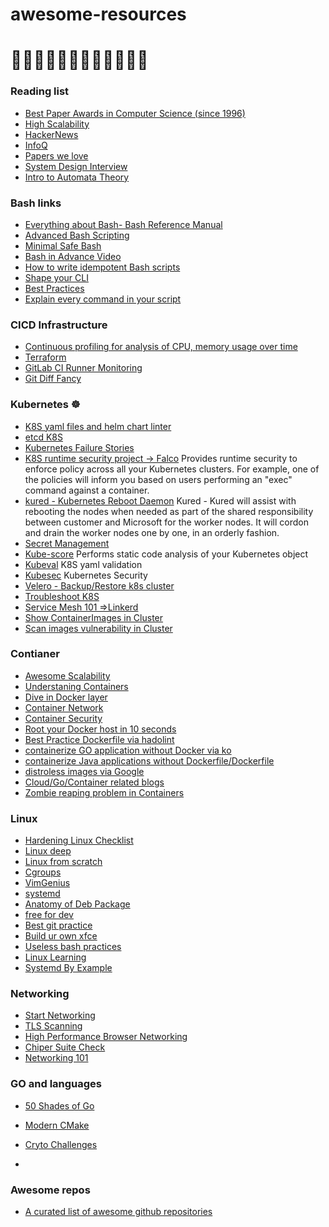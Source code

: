 # awesome-resources
# :goat::lion::elephant::llama::unicorn::dog::leopard::monkey::camel::horse::dolphin::cat:

### Reading list
* [Best Paper Awards in Computer Science (since 1996)](https://jeffhuang.com/best_paper_awards/)
* [High Scalability](http://highscalability.com/)
* [HackerNews](https://news.ycombinator.com/)
* [InfoQ](https://www.infoq.com/)
* [Papers we love](https://github.com/papers-we-love/papers-we-love)
* [System Design Interview](https://github.com/checkcheckzz/system-design-interview)
* [Intro to Automata Theory](https://cs.stanford.edu/people/eroberts/courses/soco/projects/2004-05/automata-theory/basics.html)


### Bash links
* [Everything about Bash- Bash Reference Manual](https://tiswww.case.edu/php/chet/bash/bashref.html)
* [Advanced Bash Scripting](https://tldp.org/LDP/abs/html/index.html)
* [Minimal Safe Bash](https://betterdev.blog/minimal-safe-bash-script-template)
* [Bash in Advance Video](https://www.youtube.com/watch?v=emhouufDnB4)
* [How to write idempotent Bash scripts](https://arslan.io/2019/07/03/how-to-write-idempotent-bash-scripts/)
* [Shape your CLI](https://bashrcgenerator.com/)
* [Best Practices](https://github.com/bregman-arie/devops-resources/blob/master/resources/bash.md)
* [Explain every command in your script](https://explainshell.com/)

### CICD Infrastructure 
* [Continuous profiling for analysis of CPU, memory usage over time](https://github.com/parca-dev/parca)
* [Terraform](https://project-awesome.org/shuaibiyy/awesome-terraform)
* [GitLab CI Runner Monitoring](https://github.com/mvisonneau/gitlab-ci-pipelines-exporter)
* [Git Diff Fancy](https://github.com/dandavison/delta)

### Kubernetes ☸ 
* [K8S yaml files and helm chart linter](https://github.com/stackrox/kube-linter)
* [etcd K8S](https://www.mgasch.com/2021/01/listwatch-part-1/)
* [Kubernetes Failure Stories](https://k8s.af/)
* [K8S runtime security project -> Falco](https://falco.org/)  Provides runtime security to enforce policy across all your Kubernetes clusters. For example, one of the policies will inform you based on users performing an "exec" command against a container.
* [kured - Kubernetes Reboot Daemon](https://github.com/weaveworks/kured) Kured - Kured will assist with rebooting the nodes when needed as part of the shared responsibility between customer and Microsoft for the worker nodes. It will cordon and drain the worker nodes one by one, in an orderly fashion.
* [Secret Management](https://github.com/mozilla/sops)
* [Kube-score](https://github.com/zegl/kube-score) Performs static code analysis of your Kubernetes object 
* [Kubeval](https://github.com/instrumenta/kubeval/) K8S yaml validation 
* [Kubesec](https://github.com/controlplaneio/kubesec) Kubernetes Security
* [Velero - Backup/Restore k8s cluster](https://github.com/vmware-tanzu/velero)
* [Troubleshoot K8S](https://troubleshoot.sh/)
* [Service Mesh 101 =>Linkerd](https://buoyant.io/service-mesh-manifesto/)
* [Show ContainerImages in Cluster](https://github.com/chenjiandongx/kubectl-images)
* [Scan images vulnerability in Cluster](https://github.com/cisco-open/kubei)

### Contianer
* [Awesome Scalability](https://github.com/binhnguyennus/awesome-scalability)
* [Understaning Containers](https://www.ianlewis.org/en)
* [Dive in Docker layer](https://github.com/wagoodman/dive)
* [Container Network](https://iximiuz.com/en/posts/container-networking-is-simple/)
* [Container Security](https://www.youtube.com/watch?v=lbJK28whV1Q)
* [Root your Docker host in 10 seconds](https://www.electricmonk.nl/log/2017/09/30/root-your-docker-host-in-10-seconds-for-fun-and-profit/)
* [Best Practice Dockerfile via hadolint](https://github.com/hadolint/hadolint)
* [containerize GO application without Docker via ko](https://github.com/google/ko)
* [containerize Java applications without Dockerfile/Dockerfile](https://github.com/GoogleContainerTools/jib)
* [distroless images via Google](https://github.com/GoogleContainerTools/distroless)
* [Cloud/Go/Container related blogs](https://ops.tips/blog/)
* [Zombie reaping problem in Containers](https://blog.phusion.nl/2015/01/20/docker-and-the-pid-1-zombie-reaping-problem/)

### Linux
* [Hardening Linux Checklist](https://github.com/trimstray/linux-hardening-checklist)
* [Linux deep](http://www.yolinux.com/TUTORIALS/LinuxTutorialSysAdmin.html)
* [Linux from scratch](http://www.linuxfromscratch.org/lfs/view/10.0/)
* [Cgroups](https://access.redhat.com/documentation/en-us/red_hat_enterprise_linux/6/html/resource_management_guide/index)
* [VimGenius](http://www.vimgenius.com/lessons/vim-intro)
* [systemd](https://www.freedesktop.org/software/systemd/man/systemd.resource-control.html)
* [Anatomy of Deb Package](https://www.joyfulbikeshedding.com/blog/2020-08-03-how-debian-packaging-works.html)
* [free for dev](https://free-for.dev/#/?id=ci-and-cd)
* [Best git practice](https://sethrobertson.github.io/GitBestPractices/)
* [Build ur own xfce](https://docs.xfce.org/xfce/building)
* [Useless bash practices](http://porkmail.org/era/unix/award.html)
* [Linux Learning](https://github.com/bregman-arie/devops-resources/blob/master/resources/linux.md)
* [Systemd By Example](https://systemd-by-example.com/)

### Networking
* [Start Networking](https://github.com/bregman-arie/devops-resources/blob/master/resources/network.md)
* [TLS Scanning](https://testssl.sh/)
* [High Performance
Browser Networking](https://hpbn.co/?utm_source=igvita&utm_medium=referral&utm_campaign=igvita-homepage)
* [Chiper Suite Check](https://ciphersuite.info/)
* [Networking 101](https://hpbn.co/transport-layer-security-tls/#enable-1-rtt-tls-handshakes)

### GO and languages
* [50 Shades of Go](http://devs.cloudimmunity.com/gotchas-and-common-mistakes-in-go-golang/)
* [Modern CMake](https://cliutils.gitlab.io/modern-cmake/)
* [Cryto Challenges](https://cryptopals.com/)

* 

### Awesome repos
* [A curated list of awesome github repositories](https://reposhub.com/)
